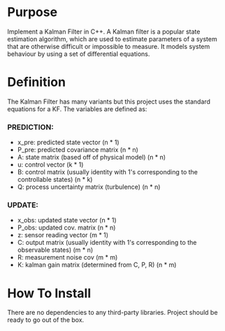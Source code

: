 # Purpose

Implement a Kalman Filter in C++. A Kalman filter is a popular state estimation algorithm, which are used to estimate parameters of a system that are otherwise difficult or impossible to measure. It models system behaviour by using a set of differential equations.

# Definition

The Kalman Filter has many variants but this project uses the standard equations for a KF. The variables are defined as:

### PREDICTION:

* x_pre: predicted state vector (n * 1)
* P_pre: predicted covariance matrix (n * n)
* A: state matrix (based off of physical model) (n * n)
* u: control vector (k * 1)
* B: control matrix (usually identity with 1's corresponding to the controllable states) (n * k)
* Q: process uncertainty matrix (turbulence) (n * n)

### UPDATE:

* x_obs: updated state vector (n * 1)
* P_obs: updated cov. matrix (n * n)
* z:  sensor reading vector (m * 1)
* C: output matrix (usually identity with 1's corresponding to the observable states) (m * n)
* R: measurement noise cov (m * m)
* K: kalman gain matrix (determined from C, P, R) (n * m)

# How To Install

There are no dependencies to any third-party libraries. Project should be ready to go out of the box.
